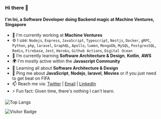 ### Hi there 👋

<!--
**ietienam/ietienam** is a ✨ _special_ ✨ repository because its `README.md` (this file) appears on your GitHub profile.

![Profile views counter](https://caneco.dev/github-profile-view-counter.svg)
-->

#### I'm Ini, a Software Developer doing Backend magic at Machine Ventures, Singapore

- 🏢 I'm currently working at **Machine Ventures**
- ⚙️ I use: `Nodejs`, `Express`, `JavaScript`, `Typescript`, `Nestjs`, `Docker`, `gRPC`, `Python`, `php`, `laravel`, `GraphQL`, `Apollo`, `lumen`, `MongoDb`, `MySQL`, `PostgresSQL`, `Redis`, `Firebase`, `Jest`, `Heroku`, `Github Actions`, `Digital Ocean`
- 🌱 I’m currently learning **Software Architecture & Design**, **Kotlin**, **AWS**
- 🌍 I'm mostly active within the **Javascript Community**
- 🌱 Learning all about **Software Architecture & Design**
- 💬 Ping me about **JavaScript**, **Nodejs**, **laravel**, **Movies** or if you just need to get beat on FIFA
- 📫 Reach me via: [Twitter](https://twitter.com/etienam_ini) | [Email](mailto:ietienam@gmail.com) | [LinkedIn](https://www.linkedin.com/in/ietienam/)
- ⚡️ Fun fact: Given time, there's nothing I can't learn. 
<p align='center'>
    
![Top Langs](https://github-readme-stats.vercel.app/api/top-langs/?username=ietienam&layout=compact)

![Visitor Badge](https://visitor-badge.laobi.icu/badge?page_id=ietienam)
</p>
